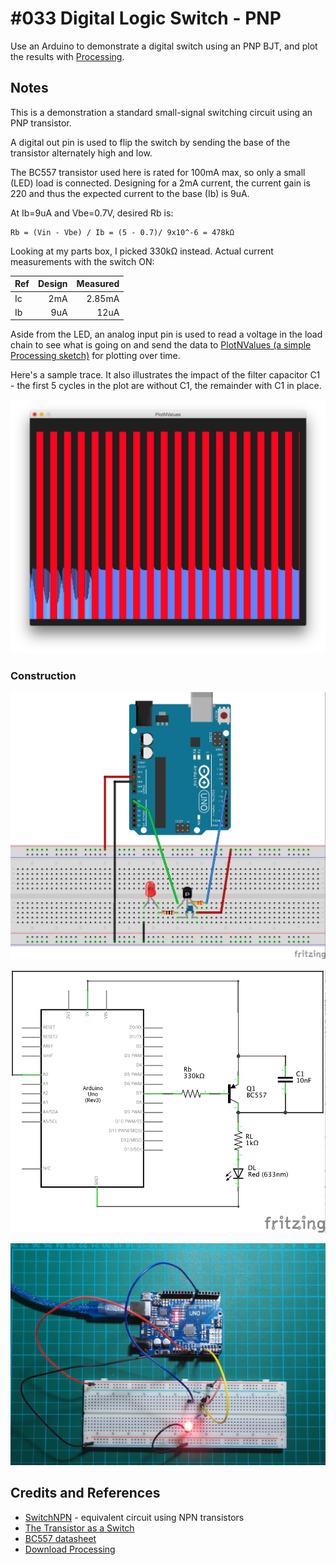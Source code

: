 # #033 Digital Logic Switch - PNP

Use an Arduino to demonstrate a digital switch using an PNP BJT, and plot the results with [Processing](https://www.processing.org).

## Notes

This is a demonstration a standard small-signal switching circuit using an PNP transistor.

A digital out pin is used to flip the switch by sending the base of the transistor alternately high and low.

The BC557 transistor used here is rated for 100mA max, so only a small (LED) load is connected.
Designing for a 2mA current, the current gain is 220 and thus the expected current to the base (Ib) is 9uA.

At Ib=9uA and Vbe=0.7V, desired Rb is:

    Rb = (Vin - Vbe) / Ib = (5 - 0.7)/ 9x10^-6 = 478kΩ

Looking at my parts box, I picked 330kΩ instead. Actual current measurements with the switch ON:

| Ref | Design | Measured |
|-----|-------:|---------:|
| Ic  | 2mA    | 2.85mA   |
| Ib  | 9uA    | 12uA     |


Aside from the LED, an analog input pin is used to read a voltage in the load chain to see what is going on and send the data to [PlotNValues (a simple Processing sketch)](../../processing/PlotNValues) for plotting over time.

Here's a sample trace. It also illustrates the impact of the filter capacitor C1 - the first 5 cycles in the plot are without C1, the remainder with C1 in place.

![processing trace](./assets/processing_trace.png?raw=true)


### Construction

![The Breadboard](./assets/SwitchPNP_bb.jpg?raw=true)

![The Schematic](./assets/SwitchPNP_schematic.jpg?raw=true)

![The Build](./assets/SwitchPNP_build.jpg?raw=true)


## Credits and References
* [SwitchNPN](../SwitchNPN) - equivalent circuit using NPN transistors
* [The Transistor as a Switch](http://www.electronics-tutorials.ws/transistor/tran_4.html)
* [BC557 datasheet](http://www.futurlec.com/Transistors/BC557.shtml)
* [Download Processing](https://www.processing.org/download/)
